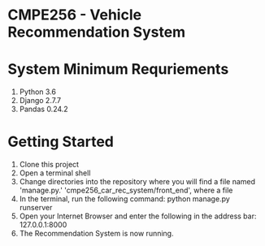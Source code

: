 # CMPE256 - Vehicle Recommendation System

# System Minimum Requriements
1. Python 3.6
2. Django 2.7.7
3. Pandas 0.24.2

# Getting Started
1. Clone this project
2. Open a terminal shell
3. Change directories into the repository where you will find a file named 'manage.py.'
   'cmpe256_car_rec_system/front_end', where a file 
4. In the terminal, run the following command: 
   python manage.py runserver
5. Open your Internet Browser and enter the following in the address bar:     
   127.0.0.1:8000
6. The Recommendation System is now running.
   
